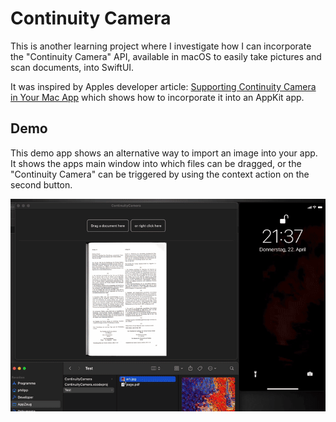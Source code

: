 #  Continuity Camera

This is another learning project where I investigate how I can incorporate the "Continuity Camera" API, available in macOS to easily take pictures and scan documents, into SwiftUI.

It was inspired by Apples developer article: [Supporting Continuity Camera in Your Mac App](https://developer.apple.com/documentation/appkit/supporting_continuity_camera_in_your_mac_app) which shows how to incorporate it into an AppKit app.

## Demo

This demo app shows an alternative way to import an image into your app. It shows the apps main window into which files can be dragged, or the "Continuity Camera" can be triggered by using the context action on the second button.

![Demo video](demo.gif)

